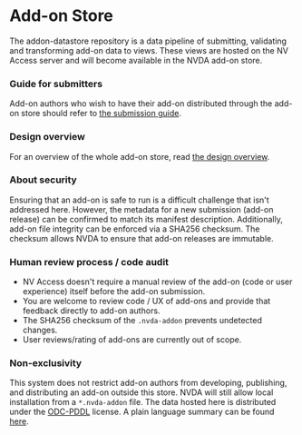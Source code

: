 # Add-on Store

The addon-datastore repository is a data pipeline of submitting, validating and transforming add-on data to views.
These views are hosted on the NV Access server and will become available in the NVDA add-on store.

### Guide for submitters
Add-on authors who wish to have their add-on distributed through the add-on store should refer to [the submission guide](./docs/submitters/submissionGuide.md).

### Design overview
For an overview of the whole add-on store, read [the design overview](./docs/submitters/designOverview.md).

### About security 
Ensuring that an add-on is safe to run is a difficult challenge that isn't addressed here.
However, the metadata for a new submission (add-on release) can be confirmed to match its manifest
description.
Additionally, add-on file integrity can be enforced via a SHA256 checksum.
The checksum allows NVDA to ensure that add-on releases are immutable.

### Human review process / code audit
- NV Access doesn't require a manual review of the add-on (code or user experience) itself before the add-on submission.
- You are welcome to review code / UX of add-ons and provide that feedback directly to add-on authors.
- The SHA256 checksum of the `.nvda-addon` prevents undetected changes.
- User reviews/rating of add-ons are currently out of scope.

### Non-exclusivity
This system does not restrict add-on authors from developing, publishing, and distributing an add-on outside this store.
NVDA will still allow local installation from a `*.nvda-addon` file.
The data hosted here is distributed under the [ODC-PDDL](https://opendatacommons.org/licenses/pddl/1-0/) license.
A plain language summary can be found [here](https://opendatacommons.org/licenses/pddl/summary/).
